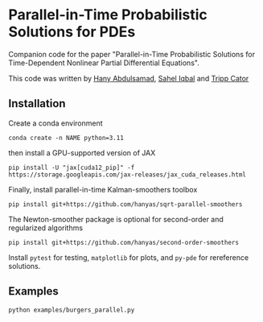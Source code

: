 # Parallel-in-Time Probabilistic Solutions for PDEs
Companion code for the paper "Parallel-in-Time Probabilistic Solutions for Time-Dependent Nonlinear Partial Differential Equations".

This code was written by [Hany Abdulsamad](https://github.com/hanyas), [Sahel Iqbal](https://github.com/Sahel13) and [Tripp Cator](https://github.com/DurwardCator)

## Installation
 
Create a conda environment
    
    conda create -n NAME python=3.11

then install a GPU-supported version of JAX
 
    pip install -U "jax[cuda12_pip]" -f https://storage.googleapis.com/jax-releases/jax_cuda_releases.html

Finally, install parallel-in-time Kalman-smoothers toolbox

    pip install git+https://github.com/hanyas/sqrt-parallel-smoothers

The Newton-smoother package is optional for second-order and regularized algorithms

    pip install git+https://github.com/hanyas/second-order-smoothers

Install `pytest` for testing, `matplotlib` for plots, and `py-pde` for rereference solutions.

 ## Examples
 
    python examples/burgers_parallel.py
